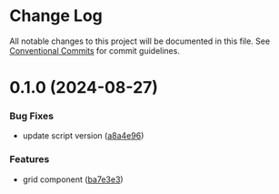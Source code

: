 # Change Log

All notable changes to this project will be documented in this file.
See [Conventional Commits](https://conventionalcommits.org) for commit guidelines.

# 0.1.0 (2024-08-27)

### Bug Fixes

- update script version ([a8a4e96](https://github.com/Douro-ui/design-system/commit/a8a4e966259a17da926ab5706878a7cf11e8af67))

### Features

- grid component ([ba7e3e3](https://github.com/Douro-ui/design-system/commit/ba7e3e3cc8e8ca884aab5721bff9bc12bf8871c9))
